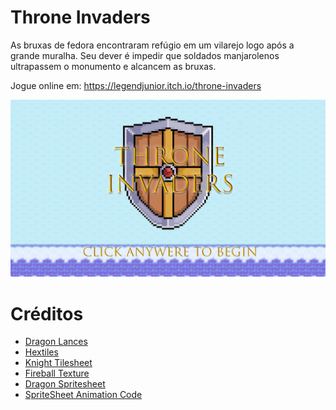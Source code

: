 # Throne Invaders
As bruxas de fedora encontraram refúgio em um vilarejo logo após a grande muralha. Seu dever é impedir que soldados manjarolenos ultrapassem o monumento e alcancem as bruxas.

Jogue online em: https://legendjunior.itch.io/throne-invaders

![Imagem](https://github.com/elc117/t4-2022a-gilsong/blob/main/assets/telainicial.png?raw=true)

# Créditos
- [Dragon Lances](https://opengameart.org/content/dragon-lances)
- [Hextiles](https://cuddlyclover.itch.io/fantasy-hex-tiles/download/eyJleHBpcmVzIjoxNjU4NzkwNTMzLCJpZCI6MTA5MTYwfQ%3d%3d.QaIs6Ufk8jl7J6RgqgcpGpyO9z4%3d)
- [Knight Tilesheet](https://sanderfrenken.github.io/Universal-LPC-Spritesheet-Character-Generator/#?body=Skeleton_beige&sex=male&shadow=none&wound_arm=none&hair=Bedhead_raven&headcover=none&facial=none&eyepatch=none&earring=Earring_gold&neck=none&jacket=none&clothes=Sleeveless_white&apron=none&vest=none&weapon=Thrust_oversize_(attack_only)_1&ammo=none&ears=Big_ears_dark)
- [Fireball Texture](https://tenor.com/view/fire-fireball-8bit-gif-14681886)
- [Dragon Spritesheet](https://opengameart.org/content/red-dragon)
- [SpriteSheet Animation Code](https://gamedev.stackexchange.com/questions/53705/how-can-i-make-a-sprite-sheet-based-animation-system)
